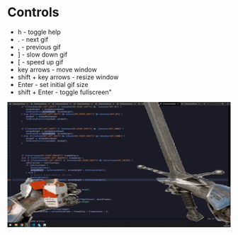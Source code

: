 # Controls

- h - toggle help
- . - next gif
- , - previous gif
- ] - slow down gif
- [ - speed up gif
- key arrows - move window
- shift + key arrows - resize window
- Enter - set initial gif size
- shift + Enter - toggle fullscreen"

![preview](./resources/preview.jpg)
